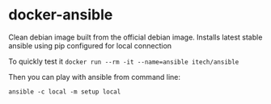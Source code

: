 docker-ansible
==============

Clean debian image built from the official debian image. Installs latest stable ansible using pip configured for local connection

To quickly test it `docker run --rm -it --name=ansible itech/ansible`

Then you can play with ansible from command line:

    ansible -c local -m setup local
